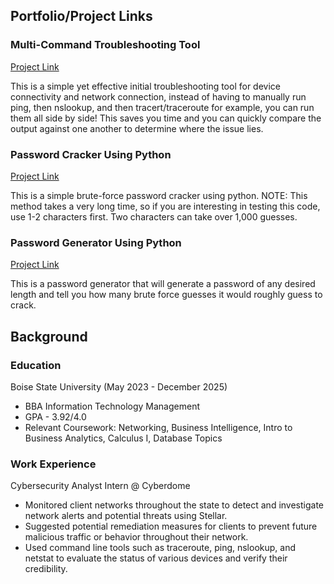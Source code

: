 ## Portfolio/Project Links


### Multi-Command Troubleshooting Tool
[Project Link](https://github.com/bradymillr/Multi-CommandTroubleshootingTool)

This is a simple yet effective initial troubleshooting tool for device connectivity and network connection, instead of having to manually run ping, then nslookup, and then tracert/traceroute for example, you can run them all side by side! This saves you time and you can quickly compare the output against one another to determine where the issue lies. 

  
### Password Cracker Using Python 
[Project Link](https://github.com/bradymillr/PasswordCracker/blob/main/README.md)

This is a simple brute-force password cracker using python. NOTE: This method takes a very long time, so if you are interesting in testing this code, use 1-2 characters first. Two characters can take over 1,000 guesses.

### Password Generator Using Python 
[Project Link](https://github.com/bradymillr/PasswordGenerator/blob/main/README.md)

This is a password generator that will generate a password of any desired length and tell you how many brute force guesses it would roughly guess to crack.

## Background

### Education
Boise State University (May 2023 - December 2025)
- BBA Information Technology Management
- GPA - 3.92/4.0
- Relevant Coursework: Networking, Business Intelligence, Intro to Business Analytics, Calculus I, Database Topics
  
### Work Experience
Cybersecurity Analyst Intern @ Cyberdome
- Monitored client networks throughout the state to detect and investigate network alerts and potential threats using Stellar.
- Suggested potential remediation measures for clients to prevent future malicious traffic or behavior throughout their network.
- Used command line tools such as traceroute, ping, nslookup, and netstat to evaluate the status of various devices and verify their credibility.




